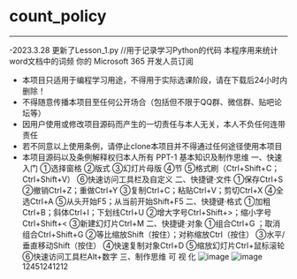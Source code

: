 # count_policy
------
-2023.3.28 更新了Lesson_1.py
//用于记录学习Python的代码
本程序用来统计word文档中的词频
你的 Microsoft 365 开发人员订阅
- 本项目只适用于编程学习用途，不得用于实际选课阶段，请在下载后24小时内删除！
- 不得随意传播本项目至任何公开场合（包括但不限于QQ群、微信群、贴吧论坛等）
- 因用户使用或修改项目源码而产生的一切责任与本人无关，本人不负任何连带责任
- 若不同意以上使用条例，请停止clone本项目并不得通过任何途径使用本项目
- 本项目源码以及条例解释权归本人所有
PPT-1
基本知识及制作思维
一、快速入门
①选择窗格
②版式
③幻灯片母版
④节
⑤格式刷（Ctrl+Shift+C；Ctrl+Shift+V）
⑥快速访问工具栏及自定义
二、快捷键·文件
①保存Ctrl+S
②撤销Ctrl+Z；重做Ctrl+Y
③复制Ctrl+C；粘贴Ctrl+V；剪切Ctrl+X
④全选Ctrl+A
⑤从头开始F5；从当前开始Shift+F5
二、快捷键·格式
①加粗Ctrl+B；斜体Ctrl+I；下划线Ctrl+U
②增大字号Ctrl+Shift+>；缩小字号Ctrl+Shift+<
③新建幻灯片Ctrl+M
二、快捷键·对象
①组合Ctrl+G ；取消组合Ctrl+Shift+G
②等比缩放Shift（按住）；对称缩放Ctrl（按住） 
③水平/垂直移动Shift（按住）
④快速复制对象Ctrl+D
⑤缩放幻灯片Ctrl+鼠标滚轮
⑥快速访问工具栏Alt+数字
三、制作思维
可 视 化
![image](https://user-images.githubusercontent.com/76696223/160972813-18c2b5d1-503a-4255-94ac-0ed0aa9ed6ac.png)
![image](https://user-images.githubusercontent.com/76696223/160972830-7f6e4cd3-ba84-4f53-9b9b-937f1ea635b0.png)
12451241212
